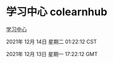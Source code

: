 # 学习中心 colearnhub
[学习中心](http://59.174.25.102:56308/colearnhub/)

2021年 12月 14日 星期二 01:22:12 CST

2021年 12月 13日 星期一 17:22:12 GMT
